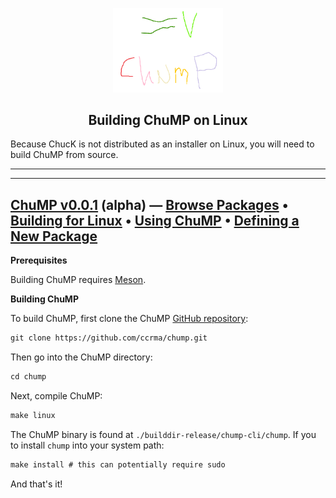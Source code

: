 <div align="center">

<img src="images/chump-logo.png" width="35%"></img>

<h2>Building ChuMP on Linux</h2>

</div> <!-- end center -->

<p align="justify">

Because ChucK is not distributed as an installer on Linux, you will need to build ChuMP from source.

---
---
[**ChuMP v0.0.1**](./index.html) (alpha) — [**Browse Packages**](../release/chump/)
• [**Building for Linux**](./linux-build.html)
• [**Using ChuMP**](./usage.html)
• [**Defining a New Package**](./walkthru.html)
---

**Prerequisites**

Building ChuMP requires [Meson](https://mesonbuild.com/SimpleStart.html).


**Building ChuMP**

To build ChuMP, first clone the ChuMP [GitHub repository](https://github.com/ccrma/chump):

```txt
git clone https://github.com/ccrma/chump.git
```

Then go into the ChuMP directory:

```txt
cd chump
```

Next, compile ChuMP:

```txt
make linux
```

The ChuMP binary is found at `./builddir-release/chump-cli/chump`. If you to install `chump` into your system path:

```txt
make install # this can potentially require sudo
```

And that's it!


